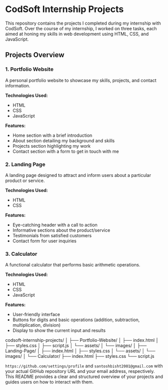 # CodSoft Internship Projects

This repository contains the projects I completed during my internship with CodSoft. Over the course of my internship, I worked on three tasks, each aimed at honing my skills in web development using HTML, CSS, and JavaScript.

## Projects Overview

### 1. Portfolio Website
A personal portfolio website to showcase my skills, projects, and contact information.

**Technologies Used:**
- HTML
- CSS
- JavaScript

**Features:**
- Home section with a brief introduction
- About section detailing my background and skills
- Projects section highlighting my work
- Contact section with a form to get in touch with me

### 2. Landing Page
A landing page designed to attract and inform users about a particular product or service.

**Technologies Used:**
- HTML
- CSS

**Features:**
- Eye-catching header with a call to action
- Informative sections about the product/service
- Testimonials from satisfied customers
- Contact form for user inquiries

### 3. Calculator
A functional calculator that performs basic arithmetic operations.

**Technologies Used:**
- HTML
- CSS
- JavaScript

**Features:**
- User-friendly interface
- Buttons for digits and basic operations (addition, subtraction, multiplication, division)
- Display to show the current input and results

codsoft-internship-projects/
│
├── Portfolio-Website/
│   ├── index.html
│   ├── styles.css
│   ├── script.js
│   └── assets/
│       └── images/
│
├── Landing-Page/
│   ├── index.html
│   ├── styles.css
│   └── assets/
│       └── images/
│
└── Calculator/
    ├── index.html
    ├── styles.css
    └── script.js

 `https://github.com/settings/profile` and `santoshbisht2001@gmail.com` with your actual GitHub repository URL and your email address, respectively. This README provides a clear and structured overview of your projects and guides users on how to interact with them.
